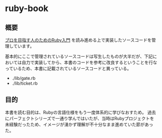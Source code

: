 # ruby-book

## 概要

[プロを目指す人のためのRuby入門](https://gihyo.jp/book/2017/978-4-7741-9397-7) を読み進める上で実装したソースコードを管理しています。

基本的にここで管理されているソースコードは写生したものが大半だが、下記においては自力で実装してから、本書のコードを参考に改良するということを行なっているため、本書に記載されているソースコードと異っている。

- ./lib/gate.rb
- ./lib/ticket.rb

## 目的

本書を読む目的は、Rubyの言語仕様をもう一度体系的に学びなおすため。
過去にパーフェクトシリーズで一通り学んではいたが、当時はRubyプロジェクトを未経験だったため、イメージが湧かず理解が不十分なまま進めていた節があった。
